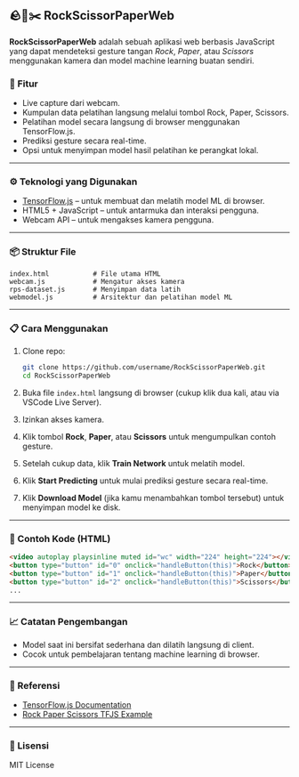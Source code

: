 ## 🪨📄✂️ RockScissorPaperWeb

**RockScissorPaperWeb** adalah sebuah aplikasi web berbasis JavaScript yang dapat mendeteksi gesture tangan *Rock*, *Paper*, atau *Scissors* menggunakan kamera dan model machine learning buatan sendiri.

### 🚀 Fitur

* Live capture dari webcam.
* Kumpulan data pelatihan langsung melalui tombol Rock, Paper, Scissors.
* Pelatihan model secara langsung di browser menggunakan TensorFlow\.js.
* Prediksi gesture secara real-time.
* Opsi untuk menyimpan model hasil pelatihan ke perangkat lokal.

---

### ⚙️ Teknologi yang Digunakan

* [TensorFlow.js](https://www.tensorflow.org/js) – untuk membuat dan melatih model ML di browser.
* HTML5 + JavaScript – untuk antarmuka dan interaksi pengguna.
* Webcam API – untuk mengakses kamera pengguna.

---

### 📦 Struktur File

```plaintext
index.html           # File utama HTML
webcam.js            # Mengatur akses kamera
rps-dataset.js       # Menyimpan data latih
webmodel.js          # Arsitektur dan pelatihan model ML
```

---

### 📋 Cara Menggunakan

1. Clone repo:

   ```bash
   git clone https://github.com/username/RockScissorPaperWeb.git
   cd RockScissorPaperWeb
   ```

2. Buka file `index.html` langsung di browser (cukup klik dua kali, atau via VSCode Live Server).

3. Izinkan akses kamera.

4. Klik tombol **Rock**, **Paper**, atau **Scissors** untuk mengumpulkan contoh gesture.

5. Setelah cukup data, klik **Train Network** untuk melatih model.

6. Klik **Start Predicting** untuk mulai prediksi gesture secara real-time.

7. Klik **Download Model** (jika kamu menambahkan tombol tersebut) untuk menyimpan model ke disk.

---

### 📂 Contoh Kode (HTML)

```html
<video autoplay playsinline muted id="wc" width="224" height="224"></video>
<button type="button" id="0" onclick="handleButton(this)">Rock</button>
<button type="button" id="1" onclick="handleButton(this)">Paper</button>
<button type="button" id="2" onclick="handleButton(this)">Scissors</button>
...
```

---

### 📈 Catatan Pengembangan

* Model saat ini bersifat sederhana dan dilatih langsung di client.
* Cocok untuk pembelajaran tentang machine learning di browser.

---

### 🧠 Referensi

* [TensorFlow.js Documentation](https://www.tensorflow.org/js)
* [Rock Paper Scissors TFJS Example](https://github.com/tensorflow/tfjs-examples)

---

### 📄 Lisensi

MIT License

